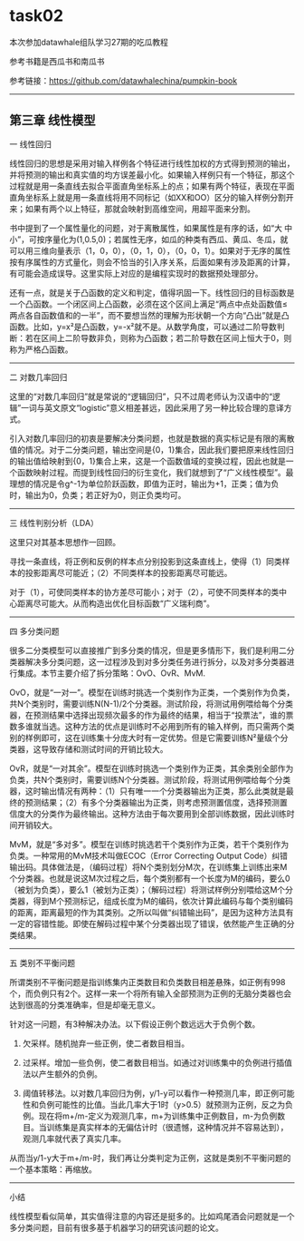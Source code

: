 # task02

本次参加datawhale组队学习27期的吃瓜教程

参考书籍是西瓜书和南瓜书

参考链接：https://github.com/datawhalechina/pumpkin-book

---

## 第三章 线性模型

一  线性回归

线性回归的思想是采用对输入样例各个特征进行线性加权的方式得到预测的输出，并将预测的输出和真实值的均方误差最小化。如果输入样例只有一个特征，那这个过程就是用一条直线去拟合平面直角坐标系上的点；如果有两个特征，表现在平面直角坐标系上就是用一条直线将用不同标记（如XX和OO）区分的输入样例分割开来；如果有两个以上特征，那就会映射到高维空间，用超平面来分割。

书中提到了一个属性量化的问题，对于离散属性，如果属性是有序的话，如“大 中 小”，可按序量化为(1,0.5,0)；若属性无序，如瓜的种类有西瓜、黄瓜、冬瓜，就可以用三维向量表示（1，0，0），（0，1，0），（0，0，1）。如果对于无序的属性按有序属性的方式量化，则会不恰当的引入序关系，后面如果有涉及距离的计算，有可能会造成误导。这里实际上对应的是编程实现时的数据预处理部分。

还有一点，就是关于凸函数的定义和判定，值得巩固一下。线性回归的目标函数是一个凸函数。一个闭区间上凸函数，必须在这个区间上满足“两点中点处函数值≤两点各自函数值和的一半”，而不要想当然的理解为形状朝一个方向“凸出”就是凸函数。比如，y=x²是凸函数，y=-x²就不是。从数学角度，可以通过二阶导数判断：若在区间上二阶导数非负，则称为凸函数；若二阶导数在区间上恒大于0，则称为严格凸函数。

---

二  对数几率回归

这里的“对数几率回归”就是常说的“逻辑回归”，只不过周老师认为汉语中的“逻辑”一词与英文原文“logistic”意义相差甚远，因此采用了另一种比较合理的意译方式。

引入对数几率回归的初衷是要解决分类问题，也就是数据的真实标记是有限的离散值的情况。对于二分类问题，输出空间是{0，1}集合，因此我们要把原来线性回归的输出值给映射到{0，1}集合上来，这是一个函数值域的变换过程，因此也就是一个函数映射过程。而提到线性回归的衍生变化，我们就想到了“广义线性模型”。最理想的情况是令g^-1为单位阶跃函数，即值为正时，输出为+1，正类；值为负时，输出为0，负类；若正好为0，则正负类均可。

---

三 线性判别分析（LDA）

这里只对其基本思想作一回顾。

寻找一条直线，将正例和反例的样本点分别投影到这条直线上，使得（1）同类样本的投影距离尽可能近；（2）不同类样本的投影距离尽可能远。

对于（1），可使同类样本的协方差尽可能小；对于（2），可使不同类样本的类中心距离尽可能大。从而构造出优化目标函数“广义瑞利商”。

---

四 多分类问题

很多二分类模型可以直接推广到多分类的情况，但是更多情形下，我们是利用二分类器解决多分类问题，这一过程涉及到对多分类任务进行拆分，以及对多分类器进行集成。本节主要介绍了拆分策略：OvO、OvR、MvM.

OvO，就是“一对一”。模型在训练时挑选一个类别作为正类，一个类别作为负类，共N个类别时，需要训练N(N-1)/2个分类器。测试阶段，将测试用例喂给每个分类器，在预测结果中选择出现频次最多的作为最终的结果，相当于“投票法”，谁的票数多谁就当选。这种方法的优点是训练时不必用到所有的输入样例，而只需两个类别的样例即可，这在训练集十分庞大时有一定优势。但是它需要训练N²量级个分类器，这导致存储和测试时间的开销比较大。

OvR，就是“一对其余”。模型在训练时挑选一个类别作为正类，其余类别全部作为负类，共N个类别时，需要训练N个分类器。测试阶段，将测试用例喂给每个分类器，这时输出情况有两种：（1）只有唯一一个分类器输出为正类，那么此类就是最终的预测结果；（2）有多个分类器输出为正类，则考虑预测置信度，选择预测置信度大的分类作为最终输出。这种方法由于每次要用到全部训练数据，因此训练时间开销较大。

MvM，就是“多对多”。模型在训练时挑选若干个类别作为正类，若干个类别作为负类。一种常用的MvM技术叫做ECOC（Error Correcting Output Code）纠错输出码。具体做法是，（编码过程）将N个类别划分M次，在训练集上训练出来M个分类器。也就是说这M次过程之后，每个类别都有一个长度为M的编码，要么0（被划为负类），要么1（被划为正类）；（解码过程）将测试样例分别喂给这M个分类器，得到M个预测标记，组成长度为M的编码，依次计算此编码与每个类别编码的距离，距离最短的作为其类别。之所以叫做“纠错输出码”，是因为这种方法具有一定的容错性能。即使在解码过程中某个分类器出现了错误，依然能产生正确的分类结果。

---

五 类别不平衡问题

所谓类别不平衡问题是指训练集内正类数目和负类数目相差悬殊，如正例有998个，而负例只有2个。这样一来一个将所有输入全部预测为正例的无脑分类器也会达到很高的分类准确率，但是却毫无意义。

针对这一问题，有3种解决办法。以下假设正例个数远远大于负例个数。

1. 欠采样。随机抛弃一些正例，使二者数目相当。

2. 过采样。增加一些负例，使二者数目相当。如通过对训练集中的负例进行插值法以产生额外的负例。

3. 阈值转移法。以对数几率回归为例，y/1-y可以看作一种预测几率，即正例可能性和负例可能性的比值。当此几率大于1时（y>0.5）就预测为正例，反之为负例。现在将m+/m-定义为观测几率，m+为训练集中正例数目，m-为负例数目。当训练集是真实样本的无偏估计时（很遗憾，这种情况并不容易达到），观测几率就代表了真实几率。

从而当y/1-y大于m+/m-时，我们再让分类判定为正例，这就是类别不平衡问题的一个基本策略：再缩放。

---

小结

线性模型看似简单，其实值得注意的内容还是挺多的。比如鸡尾酒会问题就是一个多分类问题，目前有很多基于机器学习的研究该问题的论文。
